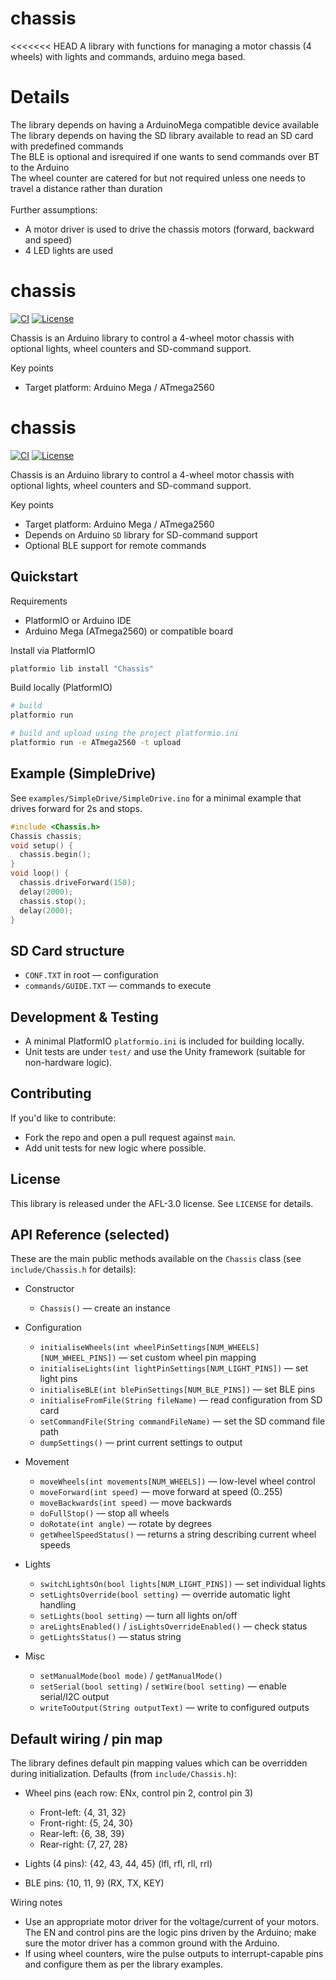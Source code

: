 # chassis
<<<<<<< HEAD
A library with functions for managing a motor chassis (4 wheels) with lights and commands, arduino mega based.<br>

# Details

The library depends on having a ArduinoMega compatible device available<br>
The library depends on having the SD library available to read an SD card with predefined commands<br>
The BLE is optional and isrequired if one wants to send commands over BT to the Arduino<br>
The wheel counter are catered for but not required unless one needs to travel a distance rather than duration<br>
<br>
Further assumptions:<br>
  - A motor driver is used to drive the chassis motors (forward, backward and speed)<br>
  - 4 LED lights are used<br>
  # chassis

  [![CI](https://github.com/AarnoudHoekstraPrivate/chassis/actions/workflows/ci.yml/badge.svg)](https://github.com/AarnoudHoekstraPrivate/chassis/actions)
  [![License](https://img.shields.io/badge/license-AFL--3.0-blue.svg)](LICENSE)

  Chassis is an Arduino library to control a 4-wheel motor chassis with optional lights, wheel counters and SD-command support.

  Key points

  - Target platform: Arduino Mega / ATmega2560
  # chassis

  [![CI](https://github.com/AarnoudHoekstraPrivate/chassis/actions/workflows/ci.yml/badge.svg)](https://github.com/AarnoudHoekstraPrivate/chassis/actions)
  [![License](https://img.shields.io/badge/license-AFL--3.0-blue.svg)](LICENSE)

  Chassis is an Arduino library to control a 4-wheel motor chassis with optional lights, wheel counters and SD-command support.

  Key points

  - Target platform: Arduino Mega / ATmega2560
  - Depends on Arduino `SD` library for SD-command support
  - Optional BLE support for remote commands

  ## Quickstart

  Requirements

  - PlatformIO or Arduino IDE
  - Arduino Mega (ATmega2560) or compatible board

  Install via PlatformIO

  ```bash
  platformio lib install "Chassis"
  ```

  Build locally (PlatformIO)

  ```bash
  # build
  platformio run

  # build and upload using the project platformio.ini
  platformio run -e ATmega2560 -t upload
  ```

  ## Example (SimpleDrive)

  See `examples/SimpleDrive/SimpleDrive.ino` for a minimal example that drives forward for 2s and stops.

  ```cpp
  #include <Chassis.h>
  Chassis chassis;
  void setup() {
    chassis.begin();
  }
  void loop() {
    chassis.driveForward(150);
    delay(2000);
    chassis.stop();
    delay(2000);
  }
  ```

  ## SD Card structure

  - `CONF.TXT` in root — configuration
  - `commands/GUIDE.TXT` — commands to execute

  ## Development & Testing

  - A minimal PlatformIO `platformio.ini` is included for building locally.
  - Unit tests are under `test/` and use the Unity framework (suitable for non-hardware logic).

  ## Contributing

  If you'd like to contribute:

  - Fork the repo and open a pull request against `main`.
  - Add unit tests for new logic where possible.

  ## License

  This library is released under the AFL-3.0 license. See `LICENSE` for details.

  ## API Reference (selected)

  These are the main public methods available on the `Chassis` class (see `include/Chassis.h` for details):

  - Constructor
    - `Chassis()` — create an instance

  - Configuration
    - `initialiseWheels(int wheelPinSettings[NUM_WHEELS][NUM_WHEEL_PINS])` — set custom wheel pin mapping
    - `initialiseLights(int lightPinSettings[NUM_LIGHT_PINS])` — set light pins
    - `initialiseBLE(int blePinSettings[NUM_BLE_PINS])` — set BLE pins
    - `initialiseFromFile(String fileName)` — read configuration from SD card
    - `setCommandFile(String commandFileName)` — set the SD command file path
    - `dumpSettings()` — print current settings to output

  - Movement
    - `moveWheels(int movements[NUM_WHEELS])` — low-level wheel control
    - `moveForward(int speed)` — move forward at speed (0..255)
    - `moveBackwards(int speed)` — move backwards
    - `doFullStop()` — stop all wheels
    - `doRotate(int angle)` — rotate by degrees
    - `getWheelSpeedStatus()` — returns a string describing current wheel speeds

  - Lights
    - `switchLightsOn(bool lights[NUM_LIGHT_PINS])` — set individual lights
    - `setLightsOverride(bool setting)` — override automatic light handling
    - `setLights(bool setting)` — turn all lights on/off
    - `areLightsEnabled()` / `isLightsOverrideEnabled()` — check status
    - `getLightsStatus()` — status string

  - Misc
    - `setManualMode(bool mode)` / `getManualMode()`
    - `setSerial(bool setting)` / `setWire(bool setting)` — enable serial/I2C output
    - `writeToOutput(String outputText)` — write to configured outputs

  ## Default wiring / pin map

  The library defines default pin mapping values which can be overridden during initialization. Defaults (from `include/Chassis.h`):

  - Wheel pins (each row: ENx, control pin 2, control pin 3)

    - Front-left:  {4, 31, 32}
    - Front-right: {5, 24, 30}
    - Rear-left:   {6, 38, 39}
    - Rear-right:  {7, 27, 28}

  - Lights (4 pins): {42, 43, 44, 45} (lfl, rfl, rll, rrl)
  - BLE pins: {10, 11, 9} (RX, TX, KEY)

  Wiring notes

  - Use an appropriate motor driver for the voltage/current of your motors. The EN and control pins are the logic pins driven by the Arduino; make sure the motor driver has a common ground with the Arduino.
  - If using wheel counters, wire the pulse outputs to interrupt-capable pins and configure them as per the library examples.


